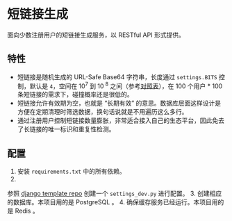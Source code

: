 # 短链接生成

面向少数注册用户的短链接生成服务，以 RESTful API 形式提供。

## 特性

- 短链接是随机生成的 URL-Safe Base64 字符串，长度通过 `settings.BITS` 控制，默认是 `4`，空间在 10<sup>7</sup> 到 10<sup>
  8</sup> 之间（参考[对照表](https://github.com/aixcyi/Seraphonogram/blob/main/cheatsheets/timestamp-mapping.md)），在 100
  个用户 * 100 条短链接的需求下，碰撞概率还是很低的。
- 短链接允许有效期为空，也就是 “长期有效” 的意思。数据库层面这样设计是方便在定期清理时筛选数据，换句话说就是不用遍历这么多行。
- 通过注册用户控制短链接数量膨胀，非常适合接入自己的生态平台，因此免去了长链接的唯一标识和重复性检测。

## 配置

1. 安装 `requirements.txt` 中的所有依赖。
2.
参照 [django template repo](https://github.com/aixcyi/django-template-repo?tab=readme-ov-file#%E9%85%8D%E7%BD%AE%E8%AE%BE%E7%BD%AE)
创建一个 `settings_dev.py` 进行配置。
3. 创建相应的数据库。本项目用的是 PostgreSQL 。
4. 确保缓存服务已经运行。本项目用的是 Redis 。

